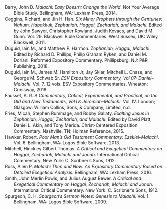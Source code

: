 <div class="csl-bib-body" style="line-height: 1.35; margin-left: 2em; text-indent:-2em;">
  <div class="csl-entry">Barry, John D. <i>Malachi: Easy Doesn’t Change the World</i>. Not Your Average Bible Study. Bellingham, WA: Lexham Press, 2014.</div>
  <span class="Z3988" title="url_ver=Z39.88-2004&amp;ctx_ver=Z39.88-2004&amp;rfr_id=info%3Asid%2Fzotero.org%3A2&amp;rft_val_fmt=info%3Aofi%2Ffmt%3Akev%3Amtx%3Abook&amp;rft.genre=book&amp;rft.btitle=Malachi%3A%20Easy%20Doesn%E2%80%99t%20Change%20the%20World&amp;rft.place=Bellingham%2C%20WA&amp;rft.publisher=Lexham%20Press&amp;rft.series=Not%20Your%20Average%20Bible%20Study&amp;rft.aufirst=John%20D.&amp;rft.aulast=Barry&amp;rft.au=John%20D.%20Barry&amp;rft.date=2014"></span>
  <div class="csl-entry">Coggins, Richard, and Jin H. Han. <i>Six Minor Prophets through the Centuries: Nahum, Habakkuk, Zephaniah, Haggai, Zechariah, and Malachi</i>. Edited by John Sawyer, Christopher Rowland, Judith Kovacs, and David M. Gunn. Vol. 29. Blackwell Bible Commentaries. West Sussex, UK: Wiley Blackwell, 2011.</div>
  <span class="Z3988" title="url_ver=Z39.88-2004&amp;ctx_ver=Z39.88-2004&amp;rfr_id=info%3Asid%2Fzotero.org%3A2&amp;rft_val_fmt=info%3Aofi%2Ffmt%3Akev%3Amtx%3Abook&amp;rft.genre=book&amp;rft.btitle=Six%20Minor%20Prophets%20through%20the%20Centuries%3A%20Nahum%2C%20Habakkuk%2C%20Zephaniah%2C%20Haggai%2C%20Zechariah%2C%20and%20Malachi&amp;rft.place=West%20Sussex%2C%20UK&amp;rft.publisher=Wiley%20Blackwell&amp;rft.series=Blackwell%20Bible%20Commentaries&amp;rft.aufirst=Richard&amp;rft.aulast=Coggins&amp;rft.au=Richard%20Coggins&amp;rft.au=Jin%20H.%20Han&amp;rft.au=John%20Sawyer&amp;rft.au=Christopher%20Rowland&amp;rft.au=Judith%20Kovacs&amp;rft.au=David%20M.%20Gunn&amp;rft.date=2011"></span>
  <div class="csl-entry">Duguid, Iain M., and Matthew P. Harmon. <i>Zephaniah, Haggai, Malachi</i>. Edited by Richard D. Phillips, Philip Graham Ryken, and Daniel M. Doriani. Reformed Expository Commentary. Phillipsburg, NJ: P&amp;R Publishing, 2018.</div>
  <span class="Z3988" title="url_ver=Z39.88-2004&amp;ctx_ver=Z39.88-2004&amp;rfr_id=info%3Asid%2Fzotero.org%3A2&amp;rft_val_fmt=info%3Aofi%2Ffmt%3Akev%3Amtx%3Abook&amp;rft.genre=book&amp;rft.btitle=Zephaniah%2C%20Haggai%2C%20Malachi&amp;rft.place=Phillipsburg%2C%20NJ&amp;rft.publisher=P%26R%20Publishing&amp;rft.series=Reformed%20Expository%20Commentary&amp;rft.aufirst=Iain%20M.&amp;rft.aulast=Duguid&amp;rft.au=Iain%20M.%20Duguid&amp;rft.au=Matthew%20P.%20Harmon&amp;rft.au=Richard%20D.%20Phillips&amp;rft.au=Philip%20Graham%20Ryken&amp;rft.au=Daniel%20M.%20Doriani&amp;rft.date=2018"></span>
  <div class="csl-entry">Duguid, Iain M., James M. Hamilton Jr, Jay Sklar, Mitchell L. Chase, and George M. Schwab Sr. <i>ESV Expository Commentary, Vol 07: Daniel–Malachi</i>. Vol. 7. 12 vols. ESV Expository Commentaries. Wheaton: Crossway, 2018.</div>
  <span class="Z3988" title="url_ver=Z39.88-2004&amp;ctx_ver=Z39.88-2004&amp;rfr_id=info%3Asid%2Fzotero.org%3A2&amp;rft_id=urn%3Aisbn%3A978-1-4335-4652-5&amp;rft_val_fmt=info%3Aofi%2Ffmt%3Akev%3Amtx%3Abook&amp;rft.genre=book&amp;rft.btitle=ESV%20Expository%20Commentary%2C%20Vol%2007%3A%20Daniel%E2%80%93Malachi&amp;rft.place=Wheaton&amp;rft.publisher=Crossway&amp;rft.series=ESV%20Expository%20Commentaries&amp;rft.aufirst=Iain%20M.&amp;rft.aulast=Duguid&amp;rft.au=Iain%20M.%20Duguid&amp;rft.au=James%20M.%20Hamilton%20Jr&amp;rft.au=Jay%20Sklar&amp;rft.au=Mitchell%20L.%20Chase&amp;rft.au=George%20M.%20Schwab%20Sr&amp;rft.date=2018-09-30&amp;rft.tpages=800&amp;rft.isbn=978-1-4335-4652-5&amp;rft.language=English"></span>
  <div class="csl-entry">Fausset, A. R. <i>A Commentary, Critical, Experimental, and Practical, on the Old and New Testaments, Vol IV: Jeremiah–Malachi</i>. Vol. IV. London; Glasgow: William Collins, Sons, &amp; Company, Limited, n.d.</div>
  <span class="Z3988" title="url_ver=Z39.88-2004&amp;ctx_ver=Z39.88-2004&amp;rfr_id=info%3Asid%2Fzotero.org%3A2&amp;rft_val_fmt=info%3Aofi%2Ffmt%3Akev%3Amtx%3Abook&amp;rft.genre=book&amp;rft.btitle=A%20Commentary%2C%20Critical%2C%20Experimental%2C%20and%20Practical%2C%20on%20the%20Old%20and%20New%20Testaments%2C%20Vol%20IV%3A%20Jeremiah%E2%80%93Malachi&amp;rft.place=London%3B%20Glasgow&amp;rft.publisher=William%20Collins%2C%20Sons%2C%20%26%20Company%2C%20Limited&amp;rft.aufirst=A.%20R.&amp;rft.aulast=Fausset&amp;rft.au=A.%20R.%20Fausset"></span>
  <div class="csl-entry">Fries, Micah, Stephen Rummage, and Robby Gallaty. <i>Exalting Jesus in Zephaniah, Haggai, Zechariah, and Malachi</i>. Edited by David Platt, Daniel L. Akin, and Tony Merida. Christ-Centered Exposition Commentary. Nashville, TN: Holman Reference, 2015.</div>
  <span class="Z3988" title="url_ver=Z39.88-2004&amp;ctx_ver=Z39.88-2004&amp;rfr_id=info%3Asid%2Fzotero.org%3A2&amp;rft_val_fmt=info%3Aofi%2Ffmt%3Akev%3Amtx%3Abook&amp;rft.genre=book&amp;rft.btitle=Exalting%20jesus%20in%20zephaniah%2C%20haggai%2C%20zechariah%2C%20and%20malachi&amp;rft.place=Nashville%2C%20TN&amp;rft.publisher=Holman%20Reference&amp;rft.series=Christ-Centered%20Exposition%20Commentary&amp;rft.aufirst=Micah&amp;rft.aulast=Fries&amp;rft.au=Micah%20Fries&amp;rft.au=Stephen%20Rummage&amp;rft.au=Robby%20Gallaty&amp;rft.au=David%20Platt&amp;rft.au=Daniel%20L.%20Akin&amp;rft.au=Tony%20Merida&amp;rft.date=2015"></span>
  <div class="csl-entry">Hawker, Robert. <i>Poor Man’s Old Testament Commentary: Ezekiel–Malachi</i>. Vol. 6. Bellingham, WA: Logos Bible Software, 2013.</div>
  <span class="Z3988" title="url_ver=Z39.88-2004&amp;ctx_ver=Z39.88-2004&amp;rfr_id=info%3Asid%2Fzotero.org%3A2&amp;rft_val_fmt=info%3Aofi%2Ffmt%3Akev%3Amtx%3Abook&amp;rft.genre=book&amp;rft.btitle=Poor%20Man%E2%80%99s%20Old%20Testament%20Commentary%3A%20Ezekiel%E2%80%93Malachi&amp;rft.place=Bellingham%2C%20WA&amp;rft.publisher=Logos%20Bible%20Software&amp;rft.aufirst=Robert&amp;rft.aulast=Hawker&amp;rft.au=Robert%20Hawker&amp;rft.date=2013"></span>
  <div class="csl-entry">Mitchell, Hinckley Gilbert Thomas. <i>A Critical and Exegetical Commentary on Haggai, Zechariah, Malachi and Jonah</i>. International Critical Commentary. New York: C. Scribner’s Sons, 1912.</div>
  <span class="Z3988" title="url_ver=Z39.88-2004&amp;ctx_ver=Z39.88-2004&amp;rfr_id=info%3Asid%2Fzotero.org%3A2&amp;rft_val_fmt=info%3Aofi%2Ffmt%3Akev%3Amtx%3Abook&amp;rft.genre=book&amp;rft.btitle=A%20critical%20and%20exegetical%20commentary%20on%20Haggai%2C%20Zechariah%2C%20Malachi%20and%20Jonah&amp;rft.place=New%20York&amp;rft.publisher=C.%20Scribner%E2%80%99s%20Sons&amp;rft.series=International%20Critical%20Commentary&amp;rft.aufirst=Hinckley%20Gilbert%20Thomas&amp;rft.aulast=Mitchell&amp;rft.au=Hinckley%20Gilbert%20Thomas%20Mitchell&amp;rft.date=1912"></span>
  <div class="csl-entry">Ross, Allen P. <i>Malachi Then and Now: An Expository Commentary Based on Detailed Exegetical Analysis</i>. Bellingham, WA: Lexham Press, 2016.</div>
  <span class="Z3988" title="url_ver=Z39.88-2004&amp;ctx_ver=Z39.88-2004&amp;rfr_id=info%3Asid%2Fzotero.org%3A2&amp;rft_val_fmt=info%3Aofi%2Ffmt%3Akev%3Amtx%3Abook&amp;rft.genre=book&amp;rft.btitle=Malachi%20Then%20and%20Now%3A%20An%20Expository%20Commentary%20Based%20on%20Detailed%20Exegetical%20Analysis&amp;rft.place=Bellingham%2C%20WA&amp;rft.publisher=Lexham%20Press&amp;rft.aufirst=Allen%20P.&amp;rft.aulast=Ross&amp;rft.au=Allen%20P.%20Ross&amp;rft.date=2016"></span>
  <div class="csl-entry">Smith, John Merlin Powis, and Julius August Bewer. <i>A Critical and Exegetical Commentary on Haggai, Zechariah, Malachi and Jonah</i>. International Critical Commentary. New York: C. Scribner’s Sons, 1912.</div>
  <span class="Z3988" title="url_ver=Z39.88-2004&amp;ctx_ver=Z39.88-2004&amp;rfr_id=info%3Asid%2Fzotero.org%3A2&amp;rft_val_fmt=info%3Aofi%2Ffmt%3Akev%3Amtx%3Abook&amp;rft.genre=book&amp;rft.btitle=A%20critical%20and%20exegetical%20commentary%20on%20Haggai%2C%20Zechariah%2C%20Malachi%20and%20Jonah&amp;rft.place=New%20York&amp;rft.publisher=C.%20Scribner%E2%80%99s%20Sons&amp;rft.series=International%20Critical%20Commentary&amp;rft.aufirst=John%20Merlin%20Powis&amp;rft.aulast=Smith&amp;rft.au=John%20Merlin%20Powis%20Smith&amp;rft.au=Julius%20August%20Bewer&amp;rft.date=1912"></span>
  <div class="csl-entry">Spurgeon, C. H. <i>Spurgeon’s Sermon Notes: Genesis to Malachi</i>. Vol. 1. Bellingham, WA: Logos Bible Software, 2009.</div>
  <span class="Z3988" title="url_ver=Z39.88-2004&amp;ctx_ver=Z39.88-2004&amp;rfr_id=info%3Asid%2Fzotero.org%3A2&amp;rft_val_fmt=info%3Aofi%2Ffmt%3Akev%3Amtx%3Abook&amp;rft.genre=book&amp;rft.btitle=Spurgeon's%20Sermon%20Notes%3A%20Genesis%20to%20Malachi&amp;rft.place=Bellingham%2C%20WA&amp;rft.publisher=Logos%20Bible%20Software&amp;rft.aufirst=C.%20H.&amp;rft.aulast=Spurgeon&amp;rft.au=C.%20H.%20Spurgeon&amp;rft.date=2009"></span>
</div>